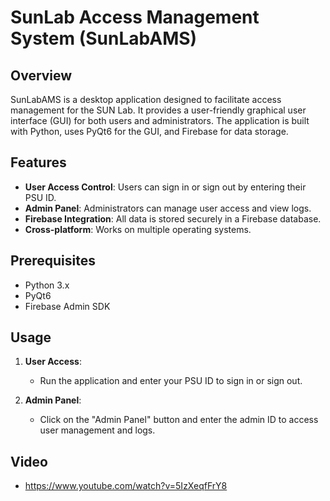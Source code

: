 # SunLab Access Management System (SunLabAMS)

## Overview
SunLabAMS is a desktop application designed to facilitate access management for the SUN Lab. It provides a user-friendly graphical user interface (GUI) for both users and administrators. The application is built with Python, uses PyQt6 for the GUI, and Firebase for data storage.

## Features

- **User Access Control**: Users can sign in or sign out by entering their PSU ID.
- **Admin Panel**: Administrators can manage user access and view logs.
- **Firebase Integration**: All data is stored securely in a Firebase database.
- **Cross-platform**: Works on multiple operating systems.

## Prerequisites

- Python 3.x
- PyQt6
- Firebase Admin SDK


## Usage

1. **User Access**: 
    - Run the application and enter your PSU ID to sign in or sign out.
  
2. **Admin Panel**: 
    - Click on the "Admin Panel" button and enter the admin ID to access user management and logs.

## Video 
- https://www.youtube.com/watch?v=5IzXeqfFrY8

